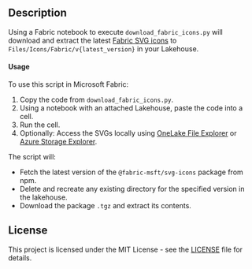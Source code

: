 ## Description
Using a Fabric notebook to execute `download_fabric_icons.py` will download and extract the latest [Fabric SVG icons](https://www.npmjs.com/package/@fabric-msft/svg-icons) to `Files/Icons/Fabric/v{latest_version}` in your Lakehouse.

#### Usage
To use this script in Microsoft Fabric:

1. Copy the code from `download_fabric_icons.py`.
2. Using a notebook with an attached Lakehouse, paste the code into a cell.
3. Run the cell.
4. Optionally: Access the SVGs locally using [OneLake File Explorer](https://learn.microsoft.com/en-us/fabric/onelake/onelake-file-explorer) or [Azure Storage Explorer](https://azure.microsoft.com/en-us/products/storage/storage-explorer).

The script will:
- Fetch the latest version of the `@fabric-msft/svg-icons` package from npm.
- Delete and recreate any existing directory for the specified version in the lakehouse.
- Download the package `.tgz` and extract its contents.

## License
This project is licensed under the MIT License - see the [LICENSE](LICENSE) file for details.
